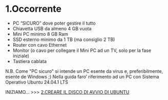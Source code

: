 # **1.Occorrente**

- PC “SICURO” dove poter gestire il tutto
- Chiavetta USB da almeno 4 GB vuota
- Mini PC  minimo 8 GB Ram   
- SSD esterno minimo da 1 TB (ma consiglio 2 TB) 
- Router con cavo Ethernet 
- Monitor (o cavo per collegare il Mini PC ad un TV, solo per la fase iniziale)
- Tastiera cablata

N.B. Come "PC sicuro" si intende un PC esente da virus e, preferibilmente, esente de Windows  ;)
Nella guida faro’ riferimento ad un PC con Sistema Operativo Ubuntu 24.04.1 LTS

INIZIAMO... >>> [2.CREARE IL DISCO DI AVVIO DI UBUNTU](2.Creare_Disco_Avvio_Ubuntu.md)
